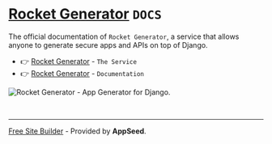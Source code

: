 # [Rocket Generator](https://app-generator.dev/) `DOCS`

The official documentation of `Rocket Generator`, a service that allows anyone to generate secure apps and APIs on top of Django. 

- 👉 [Rocket Generator](https://app-generator.dev/) - `The Service`
- 👉 [Rocket Generator](https://docs.app-generator.dev/) - `Documentation`

![Rocket Generator - App Generator for Django.](https://github.com/app-generator/rocket-docs/assets/51070104/11a58812-5a5e-4fbb-96a0-cf238cbc1b54)

<br />

---
[Free Site Builder](https://www.simpllo.com/) - Provided by **AppSeed**.
